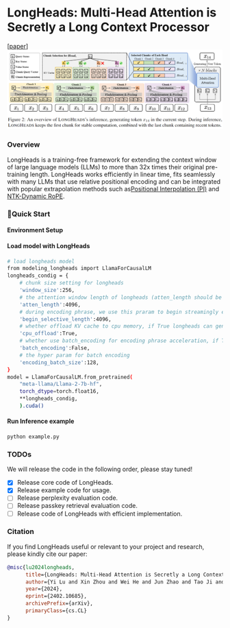 # LongHeads: Multi-Head Attention is Secretly a Long Context Processor
[[paper](https://arxiv.org/abs/2402.10685)]
![schemes](figures/longheads.png)
### Overview
LongHeads is a training-free framework for extending the context window of large language models (LLMs) to more than 32x times their original pre-training length. LongHeads works efficiently in linear time, fits seamlessly with many LLMs that use relative positional encoding and can be integrated with popular extrapolation methods such as[Positional Interpolation (PI)](https://arxiv.org/abs/2306.15595) and [NTK-Dynamic RoPE](https://www.reddit.com/r/LocalLLaMA/comments/14mrgpr/dynamically_scaled_rope_further_increases/).

### 🚀Quick Start
#### Environment Setup

#### Load model with LongHeads
```bash
# load longheads model
from modeling_longheads import LlamaForCausalLM
longheads_condig = {
    # chunk size setting for longheads
    'window_size':256,
    # the attention window length of longheads (atten_length should be smaller to model's pretrained length)
    'atten_length':4096,
    # during encoding phrase, we use this praram to begin streamingly encoding long context with chunk selection strategy
    'begin_selective_length':4096,
    # whether offload KV cache to cpu memory, if True longheads can generate to 128k+ context length
    'cpu_offload':True,
    # whether use batch_encoding for encoding phrase acceleration, if True more memory will be needed
    'batch_encoding':False,
    # the hyper param for batch encoding
    'encoding_batch_size':128,
}
model = LlamaForCausalLM.from_pretrained(
    "meta-llama/Llama-2-7b-hf", 
    torch_dtype=torch.float16, 
    **longheads_condig,
    ).cuda()
```
#### Run Inference example
```bash
python example.py
```


### TODOs
We will release the code in the following order, please stay tuned!

- [x] Release core code of LongHeads.
- [x] Release example code for usage.
- [ ] Release perplexity evaluation code.
- [ ] Release passkey retrieval evaluation code.
- [ ] Release code of LongHeads with efficient implementation.

### Citation

If you find LongHeads useful or relevant to your project and research, please kindly cite our paper:

```bibtex
@misc{lu2024longheads,
      title={LongHeads: Multi-Head Attention is Secretly a Long Context Processor}, 
      author={Yi Lu and Xin Zhou and Wei He and Jun Zhao and Tao Ji and Tao Gui and Qi Zhang and Xuanjing Huang},
      year={2024},
      eprint={2402.10685},
      archivePrefix={arXiv},
      primaryClass={cs.CL}
}
```
